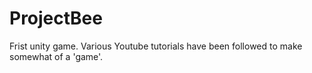 # ProjectBee
Frist unity game.
Various Youtube tutorials have been followed to make somewhat of a 'game'.
